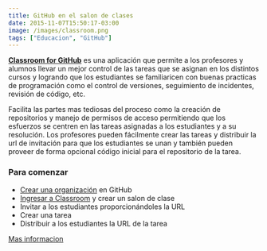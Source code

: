 ```yaml
---
title: GitHub en el salon de clases
date: 2015-11-07T15:50:17-03:00
image: /images/classroom.png
tags: ["Educacion", "GitHub"]
---
```


**[Classroom for GitHub](https://classroom.github.com/)** es una aplicación que permite a los profesores y alumnos llevar un mejor control de las tareas que se asignan en los distintos cursos y logrando que los estudiantes se familiaricen con buenas practicas de programación como el control de versiones, seguimiento de incidentes, revisión de código, etc.

<!--more-->

Facilita las partes mas tediosas del proceso como la creación de repositorios y manejo de permisos de acceso permitiendo que los esfuerzos se centren en las tareas asignadas a los estudiantes y a su resolución.
Los profesores pueden fácilmente crear las tareas y distribuir la url de invitación para que los estudiantes se unan y también pueden proveer de forma opcional código inicial para el repositorio de la tarea.

### Para comenzar

* [Crear una organización](https://github.com/organizations/new) en GitHub
* [Ingresar a Classroom](https://classroom.github.com/) y crear un salon de clase
* Invitar a los estudiantes proporcionándoles la URL
* Crear una tarea
* Distribuir a los estudiantes la URL de la tarea

[Mas informacion](https://education.github.com/guide)
